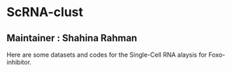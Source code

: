 # ScRNA-clust

## Maintainer : Shahina Rahman 

Here are some datasets and codes for the Single-Cell RNA alaysis for Foxo-inhibitor. 
